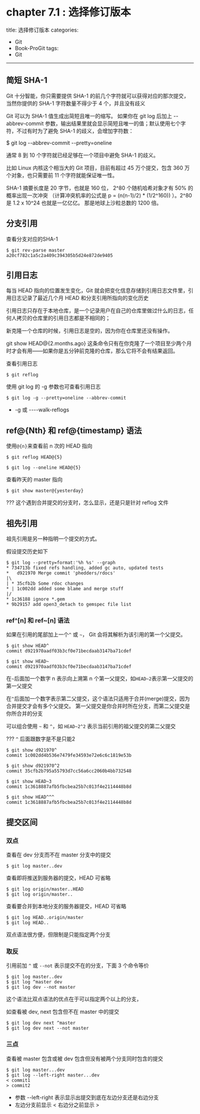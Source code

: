 ﻿# chapter 7.1 : 选择修订版本

title: 选择修订版本
categories:
  - Git
  - Book-ProGit
tags:
  - Git

---

## 简短 SHA-1

Git 十分智能，你只需要提供 SHA-1 的前几个字符就可以获得对应的那次提交，当然你提供的 SHA-1 字符数量不得少于 4 个，并且没有歧义

Git 可以为 SHA-1 值生成出简短且唯一的缩写。 如果你在 git log 后加上 --abbrev-commit 参数，输出结果里就会显示简短且唯一的值；默认使用七个字符，不过有时为了避免 SHA-1 的歧义，会增加字符数：

$ git log --abbrev-commit --pretty=oneline

通常 8 到 10 个字符就已经足够在一个项目中避免 SHA-1 的歧义。

比如 Linux 内核这个相当大的 Git 项目，目前有超过 45 万个提交，包含 360 万个对象，也只需要前 11 个字符就能保证唯一性。

SHA-1 摘要长度是 20 字节，也就是 160 位， 2^80 个随机哈希对象才有 50% 的概率出现一次冲突 （计算冲突机率的公式是 p = (n(n-1)/2) * (1/2^160)) ）。2^80 是 1.2 x 10^24 也就是一亿亿亿。 那是地球上沙粒总数的 1200 倍。

## 分支引用

查看分支对应的SHA-1
```
$ git rev-parse master
a20cf782c1a5c2a409c394305b5d24e872de9405
```

## 引用日志

每当 HEAD 指向的位置发生变化，Git 就会把变化信息存储到引用日志文件里，引用日志记录了最近几个月 HEAD 和分支引用所指向的变化历史

引用日志只存在于本地仓库，是一个记录用户在自己的仓库里做过什么的日志，任何人拷贝的仓库里的引用日志都是不相同的；

新克隆一个仓库的时候，引用日志是空的，因为你在仓库里还没有操作。

git show HEAD@{2.months.ago} 这条命令只有在你克隆了一个项目至少两个月时才会有用——如果你是五分钟前克隆的仓库，那么它将不会有结果返回。

查看引用日志
```
$ git reflog
```

使用 git log 的 -g 参数也可查看引用日志
```
$ git log -g --pretty=oneline --abbrev-commit
```
* -g 或 ----walk-reflogs

## ref@{Nth} 和 ref@{timestamp} 语法

使用`@{n}`来查看前 n 次的 HEAD 指向
```
$ git reflog HEAD@{5}

$ git log --oneline HEAD@{5}
```

查看昨天的 master 指向
```
$ git show master@{yesterday}
```

??? 这个遇到合并提交的分支时，怎么显示，还是只是针对 reflog 文件

## 祖先引用

祖先引用是另一种指明一个提交的方式。

假设提交历史如下

```
$ git log --pretty=format:'%h %s' --graph
* 734713b fixed refs handling, added gc auto, updated tests
*   d921970 Merge commit 'phedders/rdocs'
|\
| * 35cfb2b Some rdoc changes
* | 1c002dd added some blame and merge stuff
|/
* 1c36188 ignore *.gem
* 9b29157 add open3_detach to gemspec file list
```

### ref^[n] 和 ref~[n] 语法

如果在引用的尾部加上一个`^` 或 `~`， Git 会将其解析为该引用的第一个父提交。

```
$ git show HEAD^
commit d921970aadf03b3cf0e71becdaab3147ba71cdef

$ git show HEAD~
commit d921970aadf03b3cf0e71becdaab3147ba71cdef
```

在`~`后面加一个数字 n 表示向上溯第 n 个第一父提交，如`HEAD~2`表示第一父提交的第一父提交

在`^`后面加一个数字表示第二父提交，这个语法只适用于合并(merge)提交，因为合并提交才会有多个父提交。 第一父提交是你合并时所在分支，而第二父提交是你所合并的分支

可以组合使用 `~` 和 `^`，如 `HEAD~2^2` 表示当前引用的祖父提交的第二父提交

??? `^` 后面跟数字是不是只能2

```
$ git show d921970^
commit 1c002dd4b536e7479fe34593e72e6c6c1819e53b

$ git show d921970^2
commit 35cfb2b795a55793d7cc56a6cc2060b4bb732548

$ git show HEAD~3
commit 1c3618887afb5fbcbea25b7c013f4e2114448b8d

$ git show HEAD^^^
commit 1c3618887afb5fbcbea25b7c013f4e2114448b8d
```

## 提交区间


### 双点

查看在 dev 分支而不在 master 分支中的提交
```
$ git log master..dev
```

查看即将推送到服务器的提交，HEAD 可省略
```
$ git log origin/master..HEAD
$ git log origin/master..
```

查看要合并到本地分支的服务器提交，HEAD 可省略
```
$ git log HEAD..origin/master
$ git log HEAD..
```
双点语法很方便，但限制是只能指定两个分支

### 取反

引用前加 `^` 或 `--not` 表示提交不在的分支，下面 3 个命令等价
```
$ git log master..dev
$ git log ^master dev
$ git log dev --not master
```

这个语法比双点语法的优点在于可以指定两个以上的分支，

如查看被 dev, next 包含但不在 master 中的提交

```
$ git log dev next ^master
$ git log dev next --not master
```

### 三点

查看被 master 包含或被 dev 包含但没有被两个分支同时包含的提交

```
$ git log master...dev
$ git log --left-right master...dev
< commit1
> commit2
```
* 参数 --left-right 表示显示出提交到底在左边分支还是右边分支
* 左边分支前显示 &lt; 右边分之前显示 &gt;










